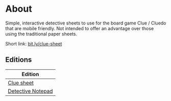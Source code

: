 # About

Simple, interactive detective sheets to use for the board game Clue / Cluedo that are mobile friendly.
Not intended to offer an advantage over those using the traditional paper sheets.

Short link: [bit.ly/clue-sheet](https://bit.ly/clue-sheet)

## Editions

| Edition |
| ------- |
| [Clue sheet](https://luisreyesxv.github.io/clue-sheet/clue) |
| [Detective Notepad](https://luisreyesxv.github.io/clue-sheet/clue_master) |
